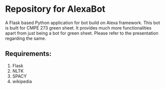 # Repository for AlexaBot
A Flask based Python application for bot build on Alexa framework. This bot is built for CMPE 273 green sheet. It provides much more functionalities apart from just being a bot for green sheet. Please refer to the presentation regarding the same.

## Requirements:
1. Flask
2. NLTK
3. SPACY
4. wikipedia


 
